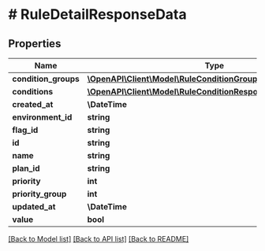# # RuleDetailResponseData

## Properties

Name | Type | Description | Notes
------------ | ------------- | ------------- | -------------
**condition_groups** | [**\OpenAPI\Client\Model\RuleConditionGroupDetailResponseData[]**](RuleConditionGroupDetailResponseData.md) |  |
**conditions** | [**\OpenAPI\Client\Model\RuleConditionResponseData[]**](RuleConditionResponseData.md) |  |
**created_at** | **\DateTime** |  |
**environment_id** | **string** |  |
**flag_id** | **string** |  | [optional]
**id** | **string** |  |
**name** | **string** |  |
**plan_id** | **string** |  | [optional]
**priority** | **int** |  |
**priority_group** | **int** |  | [optional]
**updated_at** | **\DateTime** |  |
**value** | **bool** |  |

[[Back to Model list]](../../README.md#models) [[Back to API list]](../../README.md#endpoints) [[Back to README]](../../README.md)
